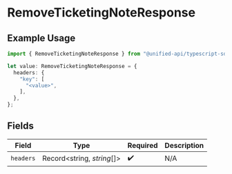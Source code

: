 # RemoveTicketingNoteResponse

## Example Usage

```typescript
import { RemoveTicketingNoteResponse } from "@unified-api/typescript-sdk/sdk/models/operations";

let value: RemoveTicketingNoteResponse = {
  headers: {
    "key": [
      "<value>",
    ],
  },
};
```

## Fields

| Field                      | Type                       | Required                   | Description                |
| -------------------------- | -------------------------- | -------------------------- | -------------------------- |
| `headers`                  | Record<string, *string*[]> | :heavy_check_mark:         | N/A                        |